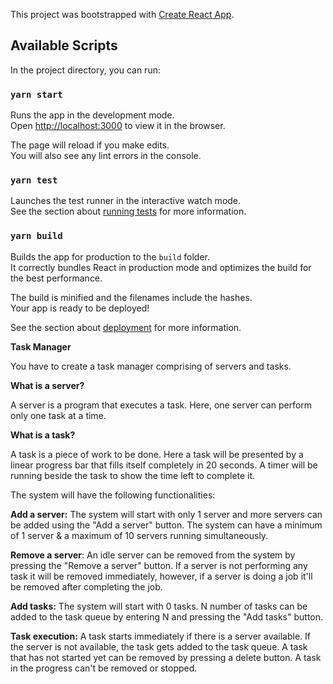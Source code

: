 This project was bootstrapped with [Create React App](https://github.com/facebook/create-react-app).

## Available Scripts

In the project directory, you can run:

### `yarn start`

Runs the app in the development mode.<br />
Open [http://localhost:3000](http://localhost:3000) to view it in the browser.

The page will reload if you make edits.<br />
You will also see any lint errors in the console.

### `yarn test`

Launches the test runner in the interactive watch mode.<br />
See the section about [running tests](https://facebook.github.io/create-react-app/docs/running-tests) for more information.

### `yarn build`

Builds the app for production to the `build` folder.<br />
It correctly bundles React in production mode and optimizes the build for the best performance.

The build is minified and the filenames include the hashes.<br />
Your app is ready to be deployed!

See the section about [deployment](https://facebook.github.io/create-react-app/docs/deployment) for more information.

**Task Manager**

You have to create a task manager comprising of servers and tasks.

**What is a server?**

A server is a program that executes a task. Here, one server can perform only one task at a time.

**What is a task?**

A task is a piece of work to be done. Here a task will be presented by a linear progress bar that fills itself completely in 20 seconds. A timer will be running beside the task to show the time left to complete it. 

The system will have the following functionalities:

**Add a server:** The system will start with only 1 server and more servers can be added using the "Add a server" button. The system can have a minimum of 1 server & a maximum of 10 servers running simultaneously.

**Remove a server**: An idle server can be removed from the system by pressing the "Remove a server" button. If a server is not performing any task it will be removed immediately, however, if a server is doing a job it'll be removed after completing the job.

**Add tasks:** The system will start with 0 tasks. N number of tasks can be added to the task queue by entering N and pressing the "Add tasks" button. 

**Task execution:** A task starts immediately if there is a server available. If the server is not available, the task gets added to the task queue. A task that has not started yet can be removed by pressing a delete button. A task in the progress can't be removed or stopped. 

